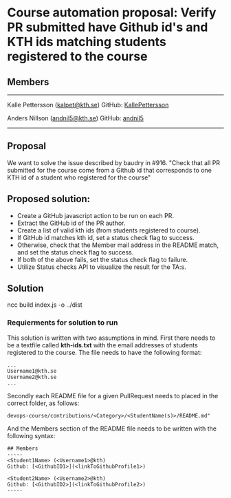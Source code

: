# Course automation proposal: Verify PR submitted have Github id's and KTH ids matching students registered to the course 

 ## Members
-----
Kalle Pettersson (kalpet@kth.se)
GitHub: [KallePettersson](https://github.com/KallePettersson)

Anders Nillson (andnil5@kth.se)
GitHub: [andnil5](https://github.com/andnil5)

-----

 ## Proposal
We want to solve the issue described by baudry in #916.
"Check that all PR submitted for the course come from a Github id that corresponds to one KTH id of a student who registered for the course"

 ## Proposed solution:

* Create a GitHub javascript action to be run on each PR.
* Extract the GitHub id of the PR author.
* Create a list of valid kth ids (from students registered to course).
* If GitHub id matches kth id, set a status check flag to success.
* Otherwise, check that the Member mail address in the README match, and set the status check flag to success.
* If both of the above fails, set the status check flag to failure.
* Utilize Status checks API to visualize the result for the TA:s.


## Solution

ncc build index.js -o ../dist

### Requierments for solution to run
This solution is written with two assumptions in mind. First there needs to be a textfile called **kth-ids.txt** with the email addresses of students registered to the course. The file needs to have the following format:

````
...
Username1@kth.se
Username2@kth.se
...
````

Secondly each README file for a given PullRequest needs to placed in the correct folder, as follows: 
````
devops-course/contributions/<Category>/<StudentName(s)>/README.md"
````
And the Members section of the README file needs to be written with the following syntax:
````
## Members
-----
<Student1Name> (<Username1>@kth)
Github: [<GithubID1>](<linkToGithubProfile1>)

<Student2Name> (<Username2>@kth)
Github: [<GithubID2>](<linkToGithubProfile2>)
-----
````